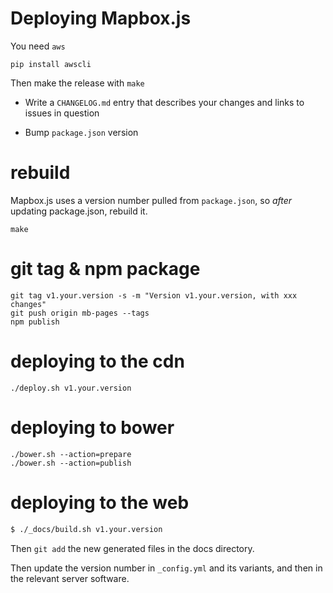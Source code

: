 # Deploying Mapbox.js

You need `aws`

    pip install awscli

Then make the release with `make`

* Write a `CHANGELOG.md` entry that describes your changes and links to
  issues in question

* Bump `package.json` version

# rebuild

Mapbox.js uses a version number pulled from `package.json`, so _after_ updating package.json,
rebuild it.

    make

# git tag & npm package

    git tag v1.your.version -s -m "Version v1.your.version, with xxx changes"
    git push origin mb-pages --tags
    npm publish

# deploying to the cdn

    ./deploy.sh v1.your.version

# deploying to bower

    ./bower.sh --action=prepare
    ./bower.sh --action=publish

# deploying to the web

```sh
$ ./_docs/build.sh v1.your.version
```

Then `git add` the new generated files in the docs directory.

Then update the version number in `_config.yml` and its variants,
and then in the relevant server software.

